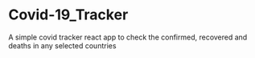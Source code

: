 # Covid-19_Tracker
A simple covid tracker react app to check the confirmed, recovered and deaths in any selected countries
